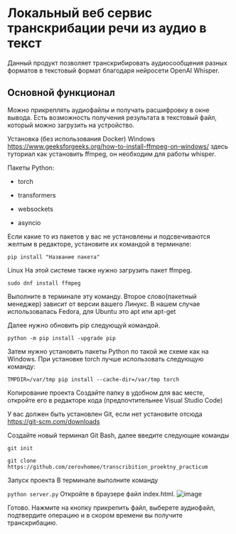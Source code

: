 # Локальный веб сервис транскрибации речи из аудио в текст
Данный продукт позволяет транскрибировать аудиосообщения разных форматов в текстовый формат благодаря нейросети OpenAI Whisper.
## Основной функционал
Можно прикреплять аудиофайлы и получать расшифровку в окне вывода. Есть возможность получения результата в текстовый файл,
который можно загрузить на устройство.

Установка (без использования Docker)
Windows
https://www.geeksforgeeks.org/how-to-install-ffmpeg-on-windows/ здесь туториал как установить ffmpeg, он необходим для работы whisper.

Пакеты Python:

* torch

* transformers

* websockets

* asyncio

Если какие то из пакетов у вас не установлены и подсвечиваются желтым в редакторе, установите их командой в терминале:

`pip install "Название пакета"`

Linux
На этой системе также нужно загрузить пакет ffmpeg.

`sudo dnf install ffmpeg`

Выполните в терминале эту команду. Второе слово(пакетный менеджер) зависит от версии вашего Линукс. В нашем случае использовалась Fedora,
для Ubuntu это apt или apt-get

Далее нужно обновить pip следующуй командой.

`python -m pip install -upgrade pip`

Затем нужно установить пакеты Python по такой же схеме как на Windows.
При установке torch лучше использовать следующую команду:

`TMPDIR=/var/tmp pip install --cache-dir=/var/tmp torch`

Копирование проекта
Создайте папку в удобном для вас месте, откройте его в редакторе кода (предпочтительнее Visual Studio Code)

У вас должен быть установлен Git, если нет установите отсюда https://git-scm.com/downloads

Создайте новый терминал Git Bash, далее введите следующие команды

`git init`

`git clone https://github.com/zerovhomee/transcribition_proektny_practicum`

Запуск проекта
В терминале выполните команду

`python server.py`
Откройте в браузере файл index.html.
![image](https://github.com/user-attachments/assets/3a5c3e7f-e43f-4639-8a0f-eb54d8fd3d61)

Готово. Нажмите на кнопку прикрепить файл, выберете аудиофайл,
подтвердите операцию и в скором времени вы получите транскрибацию.
